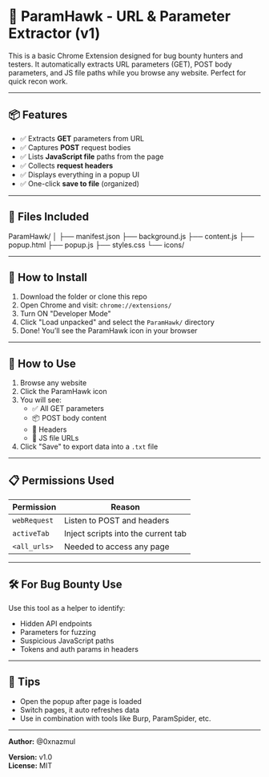 # 🦅 ParamHawk - URL & Parameter Extractor (v1)

This is a basic Chrome Extension designed for bug bounty hunters and testers. It automatically extracts URL parameters (GET), POST body parameters, and JS file paths while you browse any website. Perfect for quick recon work.

---

## 📦 Features

- ✅ Extracts **GET** parameters from URL
- ✅ Captures **POST** request bodies
- ✅ Lists **JavaScript file** paths from the page
- ✅ Collects **request headers**
- ✅ Displays everything in a popup UI
- ✅ One-click **save to file** (organized)

---

## 📁 Files Included

ParamHawk/
│
├── manifest.json 
├── background.js 
├── content.js
├── popup.html 
├── popup.js
├── styles.css 
└── icons/ 


---

## 🔧 How to Install

1. Download the folder or clone this repo
2. Open Chrome and visit: `chrome://extensions/`
3. Turn ON "Developer Mode"
4. Click "Load unpacked" and select the `ParamHawk/` directory
5. Done! You’ll see the ParamHawk icon in your browser

---

## 🚀 How to Use

1. Browse any website
2. Click the ParamHawk icon
3. You will see:
   - ✅ All GET parameters
   - 📦 POST body content
   - 🧾 Headers
   - 📁 JS file URLs
4. Click "Save" to export data into a `.txt` file

---

## 📋 Permissions Used

| Permission | Reason |
|------------|--------|
| `webRequest` | Listen to POST and headers |
| `activeTab` | Inject scripts into the current tab |
| `<all_urls>` | Needed to access any page |

---

## 🛠 For Bug Bounty Use

Use this tool as a helper to identify:
- Hidden API endpoints
- Parameters for fuzzing
- Suspicious JavaScript paths
- Tokens and auth params in headers

---

## 🧠 Tips

- Open the popup after page is loaded
- Switch pages, it auto refreshes data
- Use in combination with tools like Burp, ParamSpider, etc.

---

**Author:** @0xnazmul 

**Version:** v1.0  
**License:** MIT

